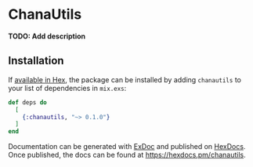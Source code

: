 # ChanaUtils

**TODO: Add description**

## Installation

If [available in Hex](https://hex.pm/docs/publish), the package can be installed
by adding `chanautils` to your list of dependencies in `mix.exs`:

```elixir
def deps do
  [
    {:chanautils, "~> 0.1.0"}
  ]
end
```

Documentation can be generated with [ExDoc](https://github.com/elixir-lang/ex_doc)
and published on [HexDocs](https://hexdocs.pm). Once published, the docs can
be found at <https://hexdocs.pm/chanautils>.

